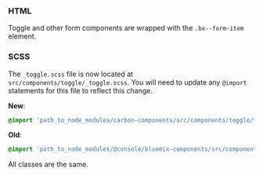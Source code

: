 ### HTML

Toggle and other form components are wrapped with the `.bx--form-item` element.

### SCSS

The `_toggle.scss` file is now located at `src/components/toggle/_toggle.scss`. You will need to update any `@import` statements for this file to reflect this change.

**New**: 
```scss
@import 'path_to_node_modules/carbon-components/src/components/toggle/toggle';
```

**Old**: 
```scss
@import 'path_to_node_modules/@console/bluemix-components/src/components/toggle/toggle';
```

All classes are the same. 
